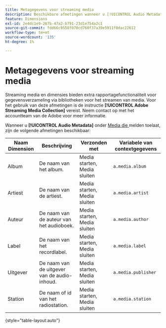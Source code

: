 ```yaml
---
title: Metagegevens voor streaming media
description: Beschikbare afmetingen wanneer u [!UICONTROL Audio Metadata] inschakelt voor een rapportsuite.
feature: Dimensions
exl-id: 2e4dc1e9-267b-47a2-b791-23d1e754a2c1
source-git-commit: fdd66c9558f070cd760f37a39e5911f0dac22612
workflow-type: tm+mt
source-wordcount: '135'
ht-degree: 1%

---
```


# Metagegevens voor streaming media

Streaming media en dimensies bieden extra rapportagefunctionaliteit voor gegevensverzameling via bibliotheken voor het streamen van media. Voor het gebruik van deze afmetingen is de instructie **[!UICONTROL Adobe Streaming Media Collection]** vereist. Neem contact op met het accountteam van de Adobe voor meer informatie.

Wanneer u **[!UICONTROL Audio Metadata]** onder [ Media die ](/help/admin/admin/c-manage-report-suites/c-edit-report-suites/media-management.md) melden toelaat, zijn de volgende afmetingen beschikbaar:

| Naam Dimension | Beschrijving | Verzonden met | Variabele van contextgegevens |
| --- | --- | --- | --- |
| Album | De naam van het album. | Media starten, Media sluiten | `a.media.album` |
| Artiest | De naam van de artiest. | Media starten, Media sluiten | `a.media.artist` |
| Auteur | De naam van de auteur van het audioboek. | Media starten, Media sluiten | `a.media.author` |
| Label | De naam van het recordlabel. | Media starten, Media sluiten | `a.media.label` |
| Uitgever | De naam van de uitgever van de audio-inhoud. | Media starten, Media sluiten | `a.media.publisher` |
| Station | De naam of id van het radiostation. | Media starten, Media sluiten | `a.media.station` |

{style="table-layout:auto"}
